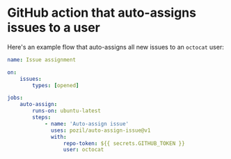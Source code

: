 # GitHub action that auto-assigns issues to a user

Here's an example flow that auto-assigns all new issues to an `octocat` user:

```yml
name: Issue assignment

on:
    issues:
        types: [opened]

jobs:
    auto-assign:
        runs-on: ubuntu-latest
        steps:
            - name: 'Auto-assign issue'
              uses: pozil/auto-assign-issue@v1
              with:
                  repo-token: ${{ secrets.GITHUB_TOKEN }}
                  user: octocat
```
